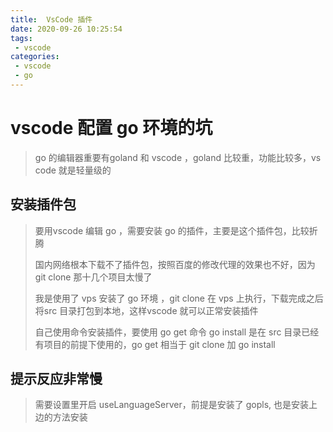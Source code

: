 ```yaml
---
title:  VsCode 插件
date: 2020-09-26 10:25:54
tags: 
 - vscode
categories: 
 - vscode
 - go
---
```

# vscode 配置 go 环境的坑

> go 的编辑器重要有goland 和 vscode ，goland 比较重，功能比较多，vs code 就是轻量级的

## 安装插件包

> 要用vscode 编辑 go ，需要安装 go 的插件，主要是这个插件包，比较折腾
>
> 国内网络根本下载不了插件包，按照百度的修改代理的效果也不好，因为 git clone 那十几个项目太慢了
>
> 我是使用了 vps 安装了 go 环境 ，git clone 在 vps 上执行，下载完成之后将src 目录打包到本地，这样vscode 就可以正常安装插件
>
> 自己使用命令安装插件，要使用 go get 命令 go install 是在 src 目录已经有项目的前提下使用的，go get 相当于 git clone 加 go install

## 提示反应非常慢

> 需要设置里开启 useLanguageServer，前提是安装了 gopls, 也是安装上边的方法安装

